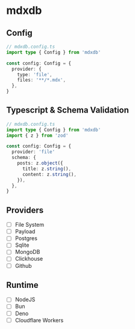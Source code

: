 # mdxdb


## Config

```typescript
// mdxdb.config.ts
import type { Config } from 'mdxdb'

const config: Config = {
  provider: {
    type: 'file',
    files: '**/*.mdx',
  },
}
```

## Typescript & Schema Validation

```typescript
// mdxdb.config.ts
import type { Config } from 'mdxdb'
import { z } from 'zod'

const config: Config = {
  provider: 'file'
  schema: {
    posts: z.object({
      title: z.string(),
      content: z.string(),
    }),
  },
}
```

## Providers

- [ ] File System
- [ ] Payload
- [ ] Postgres
- [ ] Sqlite
- [ ] MongoDB
- [ ] Clickhouse
- [ ] Github

## Runtime

- [ ] NodeJS
- [ ] Bun
- [ ] Deno
- [ ] Cloudflare Workers
